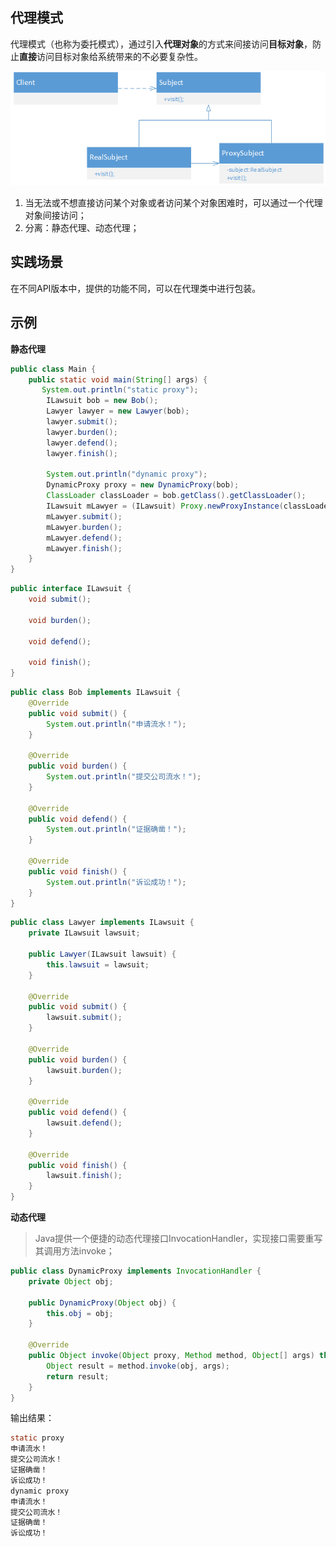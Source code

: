 ## 代理模式


代理模式（也称为委托模式），通过引入**代理对象**的方式来间接访问**目标对象**，防止**直接**访问目标对象给系统带来的不必要复杂性。

![](./res/proxy_p1.png)

1. 当无法或不想直接访问某个对象或者访问某个对象困难时，可以通过一个代理对象间接访问；
2. 分离：静态代理、动态代理；


## 实践场景

在不同API版本中，提供的功能不同，可以在代理类中进行包装。

## 示例

**静态代理**

```java
public class Main {
    public static void main(String[] args) {
       System.out.println("static proxy");
        ILawsuit bob = new Bob();
        Lawyer lawyer = new Lawyer(bob);
        lawyer.submit();
        lawyer.burden();
        lawyer.defend();
        lawyer.finish();

        System.out.println("dynamic proxy");
        DynamicProxy proxy = new DynamicProxy(bob);
        ClassLoader classLoader = bob.getClass().getClassLoader();
        ILawsuit mLawyer = (ILawsuit) Proxy.newProxyInstance(classLoader, new Class[]{ILawsuit.class}, proxy);
        mLawyer.submit();
        mLawyer.burden();
        mLawyer.defend();
        mLawyer.finish();
    }
}
```

```java
public interface ILawsuit {
    void submit();

    void burden();

    void defend();

    void finish();
}
```

```java
public class Bob implements ILawsuit {
    @Override
    public void submit() {
        System.out.println("申请流水！");
    }

    @Override
    public void burden() {
        System.out.println("提交公司流水！");
    }

    @Override
    public void defend() {
        System.out.println("证据确凿！");
    }

    @Override
    public void finish() {
        System.out.println("诉讼成功！");
    }
}


```

```java
public class Lawyer implements ILawsuit {
    private ILawsuit lawsuit;

    public Lawyer(ILawsuit lawsuit) {
        this.lawsuit = lawsuit;
    }

    @Override
    public void submit() {
        lawsuit.submit();
    }

    @Override
    public void burden() {
        lawsuit.burden();
    }

    @Override
    public void defend() {
        lawsuit.defend();
    }

    @Override
    public void finish() {
        lawsuit.finish();
    }
}

```

**动态代理**

> Java提供一个便捷的动态代理接口InvocationHandler，实现接口需要重写其调用方法invoke；


```java
public class DynamicProxy implements InvocationHandler {
    private Object obj;

    public DynamicProxy(Object obj) {
        this.obj = obj;
    }

    @Override
    public Object invoke(Object proxy, Method method, Object[] args) throws Throwable {
        Object result = method.invoke(obj, args);
        return result;
    }
}

```



输出结果：
```java
static proxy
申请流水！
提交公司流水！
证据确凿！
诉讼成功！
dynamic proxy
申请流水！
提交公司流水！
证据确凿！
诉讼成功！
```